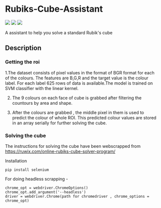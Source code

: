 # Rubiks-Cube-Assistant
![](https://img.shields.io/badge/python-3.8.2-yellowgreen)
![](https://img.shields.io/badge/contributers-1-yellow)
![](https://img.shields.io/badge/license-MIT-red)

A assistant to help you solve a standard Rubik's cube

## Description

### Getting the roi
1.The dataset consists of pixel values in the format of BGR format for each of the colours. The features are B,G,R and the target value is the colour label. For each label 625 rows of data is available.The model is trained on SVM classifier with the linear kernel.

2. The 9 colours on each face of cube is grabbed after filtering the countours by area and shape.

3. After the colours are grabbed , the middle pixel in them is used to predict the colour of whole ROI. This predicted colour values are stored in an array serially for further solving the cube.

### Solving the cube

The instructions for solving the cube have been webscrapped from https://ruwix.com/online-rubiks-cube-solver-program/

Installation

`pip install selenium`

For doing headless scrapping - 

```
chrome_opt = webdriver.ChromeOptions()
chrome_opt.add_argument('--headless')
driver = webdriver.Chrome(path for chromedriver , chrome_options = chrome_opt)
```
 
 


